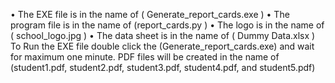 •	The EXE file is in the name of ( Generate_report_cards.exe )
•	The program file is in the name of (report_cards.py )
•	The logo is in the name of ( school_logo.jpg )
•	The data sheet is in the name of ( Dummy Data.xlsx )
To Run the EXE file double click the (Generate_report_cards.exe) and wait for maximum one minute.
PDF files will be created in the name of (student1.pdf, student2.pdf, student3.pdf, student4.pdf, and student5.pdf)

